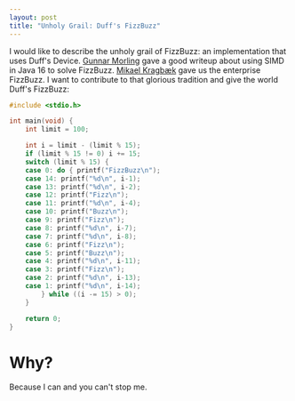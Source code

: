 ```yaml
---
layout: post
title: "Unholy Grail: Duff's FizzBuzz"
---
```

I would like to describe the unholy grail of FizzBuzz: an implementation that uses Duff's Device.
[Gunnar Morling][gunnar-home] gave a good writeup about using SIMD in Java 16 to solve FizzBuzz.
[Mikael Kragbæk][mkr-gh] gave us the enterprise FizzBuzz.
I want to contribute to that glorious tradition and give the world Duff's FizzBuzz:

[gunnar-home]: https://www.morling.dev/blog/fizzbuzz-simd-style/
[mkr-gh]: https://github.com/EnterpriseQualityCoding/FizzBuzzEnterpriseEdition

```c
#include <stdio.h>

int main(void) {
    int limit = 100;

    int i = limit - (limit % 15);
    if (limit % 15 != 0) i += 15;
    switch (limit % 15) {
    case 0: do { printf("FizzBuzz\n");
    case 14: printf("%d\n", i-1);
    case 13: printf("%d\n", i-2);
    case 12: printf("Fizz\n");
    case 11: printf("%d\n", i-4);
    case 10: printf("Buzz\n");
    case 9: printf("Fizz\n");
    case 8: printf("%d\n", i-7);
    case 7: printf("%d\n", i-8);
    case 6: printf("Fizz\n");
    case 5: printf("Buzz\n");
    case 4: printf("%d\n", i-11);
    case 3: printf("Fizz\n");
    case 2: printf("%d\n", i-13);
    case 1: printf("%d\n", i-14);
        } while ((i -= 15) > 0);
    }

    return 0;
}
```

# Why?

Because I can and you can't stop me.
